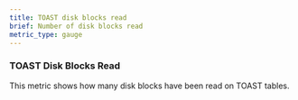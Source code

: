```yaml
---
title: TOAST disk blocks read
brief: Number of disk blocks read
metric_type: gauge
---
```


### TOAST Disk Blocks Read

This metric shows how many disk blocks have been read on TOAST tables.
